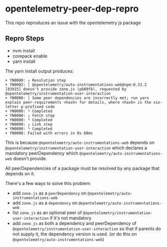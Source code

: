 # opentelemetry-peer-dep-repro
This repo reproduces an issue with the opentelemetry js package

## Repro Steps
- nvm install
- corepack enable
- yarn install

The yarn install output produces:
```
➤ YN0000: ┌ Resolution step
➤ YN0002: │ @opentelemetry/auto-instrumentations-web@npm:0.33.2 [83915] doesn't provide zone.js (pb09f8), requested by @opentelemetry/instrumentation-user-interaction
➤ YN0000: │ Some peer dependencies are incorrectly met; run yarn explain peer-requirements <hash> for details, where <hash> is the six-letter p-prefixed code
➤ YN0000: └ Completed
➤ YN0000: ┌ Fetch step
➤ YN0000: └ Completed
➤ YN0000: ┌ Link step
➤ YN0000: └ Completed
➤ YN0000: Failed with errors in 0s 68ms
```

This is because `@opentelemetry/auto-instrumentations-web` depends on `@opentelemetry/instrumentation-user-interaction` which declares a mandatory peerDependency which `@opentelemetry/auto-instrumentations-web` doesn't provide.

All peerDependencies of a package must be resolved by any package that depends on it.

There's a few ways to solve this problem:
- add `zone.js` as a `peerDependency` on `@opentelemetry/auto-instrumentations-web`
- add `zone.js` as a `dependency` on `@opentelemetry/auto-instrumentations-web`
- list `zone.js` as an optional peer of `@opentelemetry/instrumentation-user-interaction` if it's not mandatory
- add `zone.js` as both a dependency and peerDependency of `@opentelemetry/instrumentation-user-interaction` so that if parents do not supply it, the dependency version is used. (or do this on `@opentelemetry/auto-instrumentations-web`)
